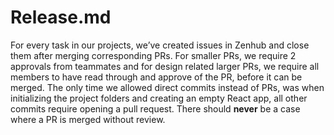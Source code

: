 # Release.md

For every task in our projects, we’ve created issues in Zenhub and close them after merging corresponding PRs. For smaller PRs, we require 2 approvals from teammates and for design related larger PRs, we require all members to have read through and approve of the PR, before it can be merged. 
The only time we allowed direct commits instead of PRs, was when initializing the project folders and creating an empty React app, all other commits require opening a pull request. There should **never** be a case where a PR is merged without review.
